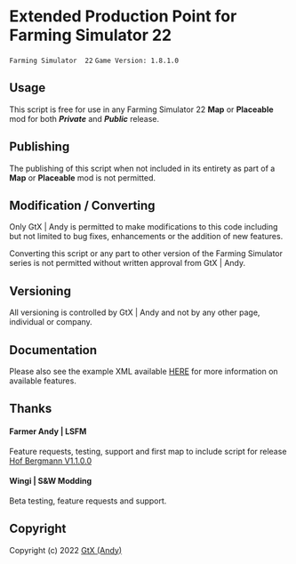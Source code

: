 # Extended Production Point for Farming Simulator 22

 `Farming Simulator  22`   `Game Version: 1.8.1.0`

## Usage
This script is free for use in any Farming Simulator 22 **Map** or **Placeable** mod for both ***Private*** and ***Public*** release.

## Publishing
The publishing of this script when not included in its entirety as part of a **Map** or **Placeable** mod is not permitted.

## Modification / Converting
Only GtX | Andy is permitted to make modifications to this code including but not limited to bug fixes, enhancements or the addition of new features.

Converting this script or any part to other version of the Farming Simulator series is not permitted without written approval from GtX | Andy.

## Versioning
All versioning is controlled by GtX | Andy and not by any other page, individual or company.

## Documentation
Please also see the example XML available [HERE](https://github.com/GtX-Andy/extendedProductionPoint/blob/master/example.xml) for more information on available features.

## Thanks
#### Farmer Andy | LSFM
Feature requests, testing, support and first map to include script for release [Hof Bergmann V1.1.0.0](https://www.lsfarming-mods.com/filebase/file/178-hof-bergmann/)

#### Wingi | S&W Modding
Beta testing, feature requests and support.

## Copyright
Copyright (c) 2022 [GtX (Andy)](https://github.com/GtX-Andy)
